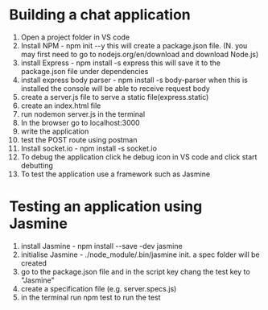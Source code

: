 Building a chat application
=============================
1. Open a project folder in VS code
2. Install NPM - npm init --y this will create a package.json file. (N. you may first need to go to nodejs.org/en/download and download Node.js)
3. install Express - npm install -s express this will save it to the package.json file under dependencies
4. install express body parser - npm install -s body-parser when this is installed the console will be able to receive request body
5. create a server.js file to serve a static file(express.static)
6. create an index.html file
7. run nodemon server.js in the terminal
8. In the browser go to localhost:3000
9. write the application
10. test the POST route using postman
11. Install socket.io - npm install -s socket.io
12. To debug the application click he debug icon in VS code and click start debutting
13. To test the application use a framework such as Jasmine

Testing an application using Jasmine
===================================
1. install Jasmine - npm install --save -dev jasmine
2. initialise Jasmine - ./node_module/.bin/jasmine init. a spec folder will be created
3. go to the package.json file and in the script key chang the test key to "Jasmine"
4. create a specification file (e.g. server.specs.js)
5. in the terminal run npm test to run the test 

